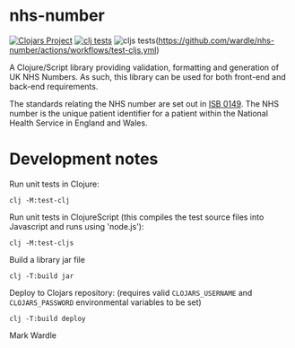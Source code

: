 # nhs-number

[![Clojars Project](https://img.shields.io/clojars/v/com.eldrix/nhs-number.svg)](https://clojars.org/com.eldrix/nhs-number)
[![clj tests](https://github.com/wardle/nhs-number/actions/workflows/test-clj.yml/badge.svg)](https://github.com/wardle/nhs-number/actions/workflows/test-clj.yml)
![cljs tests](https://github.com/wardle/nhs-number/actions/workflows/test-cljs.yml/badge.svg)(https://github.com/wardle/nhs-number/actions/workflows/test-cljs.yml)

A Clojure/Script library providing validation, formatting and generation of UK NHS 
Numbers. As such, this library can be used for both front-end and back-end requirements.

The standards relating the NHS number are set out in [ISB 0149](https://digital.nhs.uk/data-and-information/information-standards/information-standards-and-data-collections-including-extractions/publications-and-notifications/standards-and-collections/isb-0149-nhs-number).
The NHS number is the unique patient identifier for a patient within the National Health 
Service in England and Wales.



# Development notes

Run unit tests in Clojure:
```shell
clj -M:test-clj
```

Run unit tests in ClojureScript (this compiles the test source files into Javascript and runs using 'node.js'):
```shell
clj -M:test-cljs
```


Build a library jar file
```shell
clj -T:build jar
```

Deploy to Clojars repository: (requires valid `CLOJARS_USERNAME` and 
`CLOJARS_PASSWORD` environmental variables to be set)

```shell
clj -T:build deploy
```


Mark Wardle

